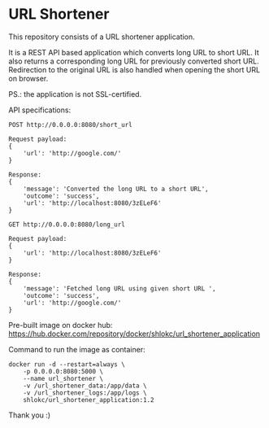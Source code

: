 # URL Shortener
This repository consists of a URL shortener application.

It is a REST API based application which converts long URL to short URL. It also returns a corresponding long URL for previously converted short URL. Redirection to the original URL is also handled when opening the short URL on browser.

PS.: the application is not SSL-certified.

API specifications:

``` {.sourceCode .bash}
POST http://0.0.0.0:8080/short_url

Request payload:
{
	'url': 'http://google.com/'
}

Response:
{
	'message': 'Converted the long URL to a short URL',
	'outcome': 'success',
	'url': 'http://localhost:8080/3zELeF6'
}
```

``` {.sourceCode .bash}
GET http://0.0.0.0:8080/long_url

Request payload:
{
	'url': 'http://localhost:8080/3zELeF6'
}

Response:
{
	'message': 'Fetched long URL using given short URL ',
	'outcome': 'success',
	'url': 'http://google.com/'
}
```

Pre-built image on docker hub: https://hub.docker.com/repository/docker/shlokc/url_shortener_application

Command to run the image as container:

``` {.sourceCode .bash}
docker run -d --restart=always \
	-p 0.0.0.0:8080:5000 \
	--name url_shortener \
	-v /url_shortener_data:/app/data \
	-v /url_shortener_logs:/app/logs \
	shlokc/url_shortener_application:1.2
```

Thank you :)
